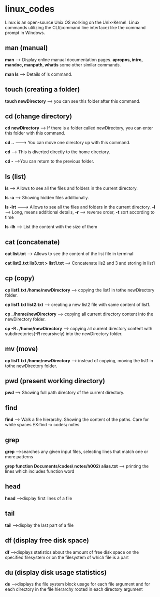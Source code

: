 # **linux_codes**

Linux is an open-source Unix OS working on the Unix-Kernel.
Linux commands utilizing the CLI(command line interface) like the command prompt in Windows.


## **man** (manual)
**man**  --> Display online manual documentation pages. **apropos, intro, mandoc, manpath, whatis** some other similar commands.

**man ls** --> Details of ls command.

## **touch** (creating a folder)

**touch newDirectory** --> you can see this folder after this command.

## **cd** (change directory)

**cd newDirectory** --> If there is a folder called newDirectory, you can enter this folder with this command.

**cd ..** ---> You can move one directory up with this command.

**cd**  --> This is diverted directly to the home directory.

**cd -** -->You can return to the previous folder.

## **ls** (list)
**ls**  --> Allows to see all the files and folders in the current directory.

**ls -a** --> Showing hidden files additionally.

**ls -lrt**  ---> Allows to see all the files and folders in the current directory. **-l** --> Long, means additional details, **-r** --> reverse order, **-t** sort according to time

**ls -lh**  --> List the content with the size of them

## **cat** (concatenate)

**cat list.txt** --> Allows to see the content of the list file in terminal

**cat list2.txt lis3.txt > list1.txt** --> Concatenate lis2 and 3 and storing in list1

## **cp** (copy)

**cp list1.txt /home/newDirectory** --> copying the list1 in tothe newDirectory folder.

**cp list1.txt list2.txt** --> creating a new list2 file with same content of list1.

**cp . /home/newDirectory** --> copying all current directory content into the newDirectory folder.

**cp -R . /home/newDirectory** --> copying all current directory content with subdirectories(**-R** recursively) into the newDirectory folder.

## **mv** (move)

**cp list1.txt /home/newDirectory** --> instead of copying, moving the list1 in tothe newDirectory folder.


## **pwd** (present working directory)

**pwd**  --> Showing full path directory of the current directory. 


## **find** 
**find**  --> Walk a file hierarchy. Showing the content of the paths. Care for white spaces.EX:find -x codes\ notes


## **grep** 
**grep**  -->searches any given input files, selecting lines that match one or more patterns

**grep function  Documents/codes\ notes/h002\ alias.txt** --> printing the lines which includes function word


## **head** 
**head**  -->display first lines of a file

## **tail** 
**tail**  -->display the last part of a file







## **df** (display free disk space)
**df**  -->displays statistics about the amount of free disk space on the specified filesystem or on the filesystem of which file is a part

## **du** (display disk usage statistics)
**du**  -->displays the file system block usage for each file argument and for each directory in the file hierarchy rooted in each directory argument

